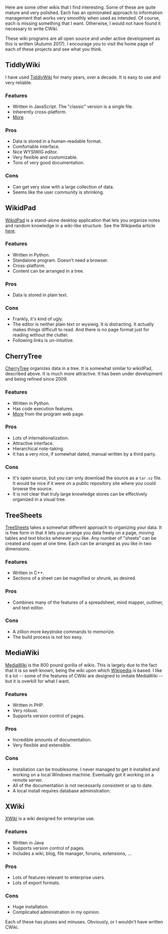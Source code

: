 Here are some other wikis that I find interesting. Some of these are quite mature and very polished. Each has an opinionated approach to information management that works very smoothly when used as intended. Of course, each is missing something that I want. Otherwise, I would not have found it necessary to write CWiki.

These wiki programs are all open source and under active development as this is written (Autumn 2017). I encourage you to visit the home page of each of these projects and see what you think.

## TiddlyWiki ##

I have used [TiddlyWiki](http://tiddlywiki.com/) for many years, over a decade. It is easy to use and very reliable.

### Features ###

- Written in JavaScript. The "classic" version is a single file.
- Inherently cross-platform.
- [More](http://tiddlywiki.com/#Features)

### Pros ###

- Data is stored in a human-readable format.
- Comfortable interface.
- Nice WYSIWIG editor.
- Very flexible and customizable.
- Tons of very good documentation.

### Cons ###

- Can get very slow with a large collection of data.
- Seems like the user community is shrinking.

## WikidPad ##

[WikidPad](http://wikidpad.sourceforge.net/) is a stand-alone desktop application 
that lets you organize notes and random knowledge in a wiki-like structure.
See the Wikipedia article [here](https://en.wikipedia.org/wiki/WikidPad).

### Features ###

- Written in Python.
- Standalone program. Doesn't need a browser.
- Cross-platform.
- Content can be arranged in a tree.

### Pros ###

- Data is stored in plain text.

### Cons ###

- Frankly, it's kind of ugly.
- The editor is neither plain text or wysiwig. It is distracting. It actually makes things difficult to read. And there is no page format just for reading without the clutter.
- Following links is un-intuitive.

## CherryTree ##

[CherryTree](http://www.giuspen.com/cherrytree/) organizes data in a tree. It is somewhat similar to wikidPad, described above. It is much more attractive. It has been under development and being refined since 2009.

### Features ###

- Written in Python.
- Has code execution features.
- [More](http://www.giuspen.com/cherrytree/#features) from the program web page.

### Pros ###

- Lots of internationalization.
- Attractive interface.
- Hierarchical note-taking.
- It has a very nice, if somewhat dated, manual written by a third party.

### Cons ###

- It's open source, but you can only download the source as a `tar.xz` file. It would be nice if it were on a public repository site where you could browse the source.
- It is not clear that truly large knowledge stores can be effectively organized in a visual tree.

## TreeSheets ##

[TreeSheets](http://strlen.com/treesheets/) takes a somewhat different approach to organizing your data. It is free form in that it lets you arrange you data freely on a page, moving tables and text blocks wherever you like. Any number of "sheets" can be created and open at one time. Each can be arranged as you like in two dimensions.

### Features ###

- Written in C++.
- Sections of a sheet can be magnified or shrunk, as desired.

### Pros ###

- Combines many of the features of a spreadsheet, mind mapper, outliner, and text editor.
 
### Cons ###

- A zillion more keystroke commands to memorize.
- The build process is not too easy.

## MediaWiki ##

[MediaWiki](https://www.mediawiki.org/wiki/MediaWiki) is the 800 pound gorilla of wikis. This is largely due to the fact that it is so well-known, being the wiki upon which [Wikipedia](https://www.wikipedia.org/) is based. I like it a lot -- some of the features of CWiki are designed to imitate MediaWiki -- but it is overkill for what I want.

### Features ###

- Written in PHP.
- Very robust.
- Supports version control of pages.

### Pros ###

- Incredible amounts of documentation.
- Very flexible and extensible.

### Cons ###

- Installation can be troublesome. I never managed to get it installed and working on a local Windows machine. Eventually got it working on a remote server.
- All of the documentation is not necessarily consistent or up to date.
- A local install requires database administration.

## XWiki ##

[XWiki](http://www.xwiki.org/xwiki/bin/view/Main/WebHome) is a wiki designed for enterprise use.

### Features ###

- Written in Java
- Supports version control of pages.
- Includes a wiki, blog, file manager, forums, extensions, ...

### Pros ###

- Lots of features relevant to enterprise users.
- Lots of export formats.

### Cons ###

- Huge installation.
- Complicated administration in my opinion.

Each of these has pluses and minuses. Obviously, or I wouldn't have written CWiki.
